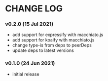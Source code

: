 # CHANGE LOG

### v0.2.0 (15 Jul 2021)

- add support for expressify with macchiato.js
- add support for koaify with macchiato.js
- change type-is from deps to peerDeps
- update deps to latest versions

### v0.1.0 (24 Jun 2021)

- initial release
